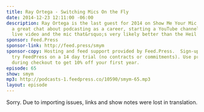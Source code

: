 ```yaml
---
title: Ray Ortega - Switching Mics On the Fly
date: 2014-12-23 12:11:00 -06:00
description: Ray Ortega is the last guest for 2014 on Show Me Your Mic and we had
  a great chat about podcasting as a career, starting a YouTube channel, streaming
  live video and the mic that&rsquo;s very likely better than the Heil PR40 for podcasting.
sponsor: Feed.Press
sponsor-link: http://feed.press/smym
sponsor-copy: Hosting and feed support provided by Feed.Press.  Sign-up today and
  try FeedPress on a 14 day trial (no contracts or commitments). Use promo code "smym"
  during checkout to get 10% off your first year.
episode: 65
show: smym
mp3: http://podcasts-1.feedpress.co/10590/smym-65.mp3
layout: episode
---
```


Sorry. Due to importing issues, links and show notes were lost in translation.
